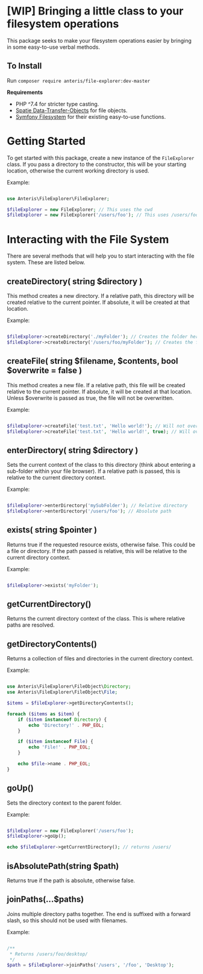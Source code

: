 # [WIP] Bringing a little class to your filesystem operations

This package seeks to make your filesystem operations easier by bringing in some easy-to-use verbal methods.

## To Install

Run `composer require anteris/file-explorer:dev-master`

**Requirements**
- PHP ^7.4 for stricter type casting.
- [Spatie Data-Transfer-Objects](https://github.com/spatie/data-transfer-object) for file objects.
- [Symfony Filesystem](https://github.com/symfony/filesystem) for their existing easy-to-use functions.

# Getting Started

To get started with this package, create a new instance of the `FileExplorer` class. If you pass a directory to the constructor, this will be your starting location, otherwise the current working directory is used.

Example:

```php

use Anteris\FileExplorer\FileExplorer;

$fileExplorer = new FileExplorer; // This uses the cwd
$fileExplorer = new FileExplorer('/users/foo'); // This uses /users/foo

```

# Interacting with the File System

There are several methods that will help you to start interacting with the file system. These are listed below.

## createDirectory( string $directory )
This method creates a new directory. If a relative path, this directory will be created relative to the current pointer. If absolute, it will be created at that location.

Example:

```php

$fileExplorer->createDirectory('./myFolder'); // Creates the folder here
$fileExplorer->createDirectory('/users/foo/myFolder'); // Creates the folder in /users/foo

```

## createFile( string $filename, $contents, bool $overwrite = false )
This method creates a new file. If a relative path, this file will be created relative to the current pointer. If absolute, it will be created at that location. Unless $overwrite is passed as true, the file will not be overwritten.

Example:

```php

$fileExplorer->createFile('test.txt', 'Hello world!'); // Will not overwrite test.txt
$fileExplorer->createFile('test.txt', 'Hello world!', true); // Will overwrite test.txt

```

## enterDirectory( string $directory )
Sets the current context of the class to this directory (think about entering a sub-folder within your file browser). If a relative path is passed, this is relative to the current directory context.

Example:

```php

$fileExplorer->enterDirectory('mySubFolder'); // Relative directory
$fileExplorer->enterDirectory('/users/foo'); // Absolute path

```

## exists( string $pointer )
Returns true if the requested resource exists, otherwise false. This could be a file or directory. If the path passed is relative, this will be relative to the current directory context.

Example:

```php

$fileExplorer->exists('myFolder');

```

## getCurrentDirectory()
Returns the current directory context of the class. This is where relative paths are resolved.

## getDirectoryContents()
Returns a collection of files and directories in the current directory context.

Example:

```php

use Anteris\FileExplorer\FileObject\Directory;
use Anteris\FileExplorer\FileObject\File;

$items = $fileExplorer->getDirectoryContents();

foreach ($items as $item) {
    if ($item instanceof Directory) {
        echo 'Directory!' . PHP_EOL;
    }

    if ($item instanceof File) {
        echo 'File!' . PHP_EOL;
    }

    echo $file->name . PHP_EOL;
}

```

## goUp()
Sets the directory context to the parent folder.

Example:

```php

$fileExplorer = new FileExplorer('/users/foo');
$fileExplorer->goUp();

echo $fileExplorer->getCurrentDirectory(); // returns /users/

```

## isAbsolutePath(string $path)
Returns true if the path is absolute, otherwise false.

## joinPaths(...$paths)
Joins multiple directory paths together. The end is suffixed with a forward slash, so this should not be used with filenames.

Example:

```php

/**
 * Returns /users/foo/desktop/
 */
$path = $fileExplorer->joinPaths('/users', '/foo', 'Desktop');

```
